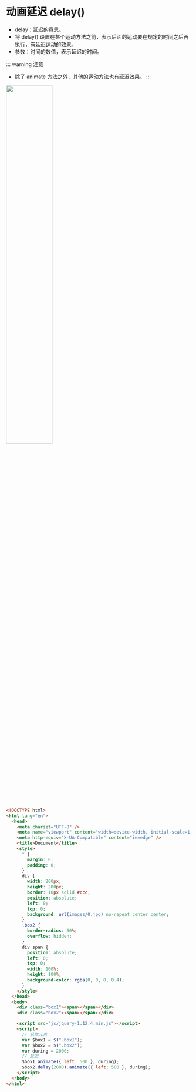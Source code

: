 # 动画延迟 delay()

- delay：延迟的意思。
- 将 delay() 设置在某个运动方法之前，表示后面的运动要在规定的时间之后再执行，有延迟运动的效果。
- 参数：时间的数值，表示延迟的时间。
  
::: warning 注意
- 除了 animate 方法之外，其他的运动方法也有延迟效果。
:::

<img src="/images/Javascript/JQ/delay.gif" style="width: 50%; display:inline-block; margin: 0 ;">

```html
<!DOCTYPE html>
<html lang="en">
  <head>
    <meta charset="UTF-8" />
    <meta name="viewport" content="width=device-width, initial-scale=1.0" />
    <meta http-equiv="X-UA-Compatible" content="ie=edge" />
    <title>Document</title>
    <style>
      * {
        margin: 0;
        padding: 0;
      }
      div {
        width: 200px;
        height: 200px;
        border: 10px solid #ccc;
        position: absolute;
        left: 0;
        top: 0;
        background: url(images/0.jpg) no-repeat center center;
      }
      .box2 {
        border-radius: 50%;
        overflow: hidden;
      }
      div span {
        position: absolute;
        left: 0;
        top: 0;
        width: 100%;
        height: 100%;
        background-color: rgba(0, 0, 0, 0.4);
      }
    </style>
  </head>
  <body>
    <div class="box1"><span></span></div>
    <div class="box2"><span></span></div>

    <script src="js/jquery-1.12.4.min.js"></script>
    <script>
      // 获取元素
      var $box1 = $(".box1");
      var $box2 = $(".box2");
      var during = 2000;
      // 延迟
      $box1.animate({ left: 500 }, during);
      $box2.delay(2000).animate({ left: 500 }, during);
    </script>
  </body>
</html>
```
